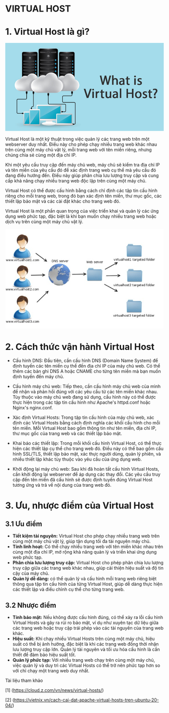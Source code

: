 # VIRTUAL HOST
# 1. Virtual Host là gì?

![](../imgs/11.jpg)

Virtual Host là một kỹ thuật trong việc quản lý các trang web trên một webserver duy nhất. Điều này cho phép chạy nhiều trang web khác nhau trên cùng một máy chủ vật lý, mỗi trang web với tên miền riêng, nhưng chúng chia sẻ cùng một địa chỉ IP.

Khi một yêu cầu truy cập đến máy chủ web, máy chủ sẽ kiểm tra địa chỉ IP và tên miền của yêu cầu đó để xác định trang web cụ thể mà yêu cầu đó đang điều hướng đến. Điều này giúp phân chia lưu lượng truy cập và cung cấp khả năng chạy nhiều trang web độc lập trên cùng một máy chủ.

Virtual Host có thể được cấu hình bằng cách chỉ định các tập tin cấu hình riêng cho mỗi trang web, trong đó bạn xác định tên miền, thư mục gốc, các thiết lập bảo mật và các cài đặt khác cho trang web đó.

Virtual Host là một phần quan trọng của việc triển khai và quản lý các ứng dụng web phức tạp, đặc biệt là khi bạn muốn chạy nhiều trang web hoặc dịch vụ trên cùng một máy chủ vật lý.

![](../imgs/33.jpg)
# 2. Cách thức vận hành Virtual Host
- Cấu hình DNS: Đầu tiên, cần cấu hình DNS (Domain Name System) để định tuyến các tên miền cụ thể đến địa chỉ IP của máy chủ web. Có thể thêm các bản ghi DNS A hoặc CNAME cho từng tên miền mà bạn muốn định tuyến đến máy chủ.

- Cấu hình máy chủ web: Tiếp theo, cần cấu hình máy chủ web của mình để nhận và phản hồi đúng với các yêu cầu từ các tên miền khác nhau. Tùy thuộc vào máy chủ web đang sử dụng, cấu hình này có thể được thực hiện trong các tập tin cấu hình như Apache's httpd.conf hoặc Nginx's nginx.conf.

- Xác định Virtual Hosts: Trong tập tin cấu hình của máy chủ web, xác định các Virtual Hosts bằng cách định nghĩa các khối cấu hình cho mỗi tên miền. Mỗi Virtual Host bao gồm thông tin như tên miền, địa chỉ IP, thư mục gốc của trang web và các thiết lập bảo mật.

- Khai báo các thiết lập: Trong mỗi khối cấu hình Virtual Host, có thể thực hiện các thiết lập cụ thể cho trang web đó. Điều này có thể bao gồm cấu hình SSL/TLS, thiết lập bảo mật, xác thực người dùng, quản lý phiên, và nhiều thiết lập khác tùy thuộc vào yêu cầu của ứng dụng web.

- Khởi động lại máy chủ web: Sau khi đã hoàn tất cấu hình Virtual Hosts, cần khởi động lại webserver để áp dụng các thay đổi. Các yêu cầu truy cập đến tên miền đã cấu hình sẽ được định tuyến đúng Virtual Host tương ứng và trả về nội dung của trang web đó.

# 3. Ưu, nhược điểm của Virtual Host
## 3.1 Ưu điểm
- **Tiết kiệm tài nguyên:** Virtual Host cho phép chạy nhiều trang web trên cùng một máy chủ vật lý, giúp tận dụng tối đa tài nguyên máy chủ.
- **Tính linh hoạt:** Có thể chạy nhiều trang web với tên miền khác nhau trên cùng một địa chỉ IP, mở rộng khả năng quản lý và triển khai ứng dụng web phức tạp.
- **Phân chia lưu lượng truy cập:** Virtual Host cho phép phân chia lưu lượng truy cập giữa các trang web khác nhau, giúp cải thiện hiệu suất và độ tin cậy của máy chủ.
- **Quản lý dễ dàng:** có thể quản lý và cấu hình mỗi trang web riêng biệt thông qua tập tin cấu hình của từng Virtual Host, giúp dễ dàng thực hiện các thiết lập và điều chỉnh cụ thể cho từng trang web.
## 3.2 Nhược điểm
- **Tính bảo mật:** Nếu không được cấu hình đúng, có thể xảy ra lỗi cấu hình Virtual Hosts và gây ra rủi ro bảo mật, ví dụ như xuyên tạc dữ liệu giữa các trang web hoặc truy cập trái phép vào các tài nguyên của trang web khác.
- **Hiệu suất:** Khi chạy nhiều Virtual Hosts trên cùng một máy chủ, hiệu suất có thể bị ảnh hưởng, đặc biệt là khi các trang web đồng thời nhận lưu lượng truy cập lớn. Quản lý tài nguyên và tối ưu hóa cấu hình là cần thiết để đảm bảo hiệu suất tốt.
- **Quản lý phức tạp:** Với nhiều trang web chạy trên cùng một máy chủ, việc quản lý và duy trì các Virtual Hosts có thể trở nên phức tạp hơn so với chỉ chạy một trang web duy nhất.

Tài liệu tham khảo

[1] (https://cloud.z.com/vn/news/virtual-hosts/)

[2] (https://vietnix.vn/cach-cai-dat-apache-virtual-hosts-tren-ubuntu-20-04/)
